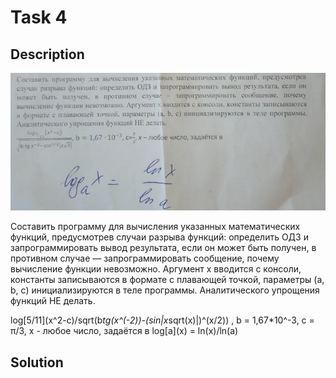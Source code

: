 # Task 4

## Description

![Description](4_description.png)

Составить программу для вычисления указанных математических функций, предусмотрев
случаи разрыва функций: определить ОДЗ и запрограммировать вывод результата, если он
может быть получен, в противном случае — запрограммировать сообщение, почему
вычисление функции невозможно. Аргумент x вводится с консоли, константы записываются
в формате с плавающей точкой, параметры (a, b, с) инициализируются в теле программы.
Аналитического упрощения функций НЕ делать.

log\[5/11\]\(x^2-c\)/sqrt(b*tg(x^(-2))-(sin|x*sqrt(x)|)^(x/2)) , b = 1,67*10^-3, c = π/3, x - любое число, задаётся в log\[a\]\(x\) = ln(x)/ln(a)

## Solution

```C++

```
